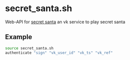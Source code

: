 # secret_santa.sh
Web-API for [secret santa](https://vk.com/santa_app) an vk service to play secret santa

## Example
```bash
source secret_santa.sh
authenticate "sign" "vk_user_id" "vk_ts" "vk_ref"
```
